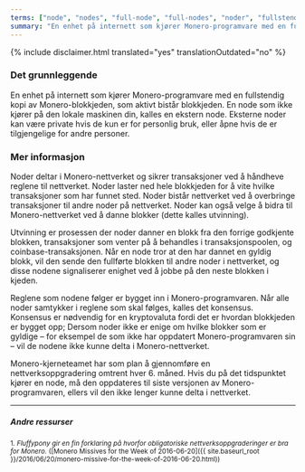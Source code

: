 ```yaml
---
terms: ["node", "nodes", "full-node", "full-nodes", "noder", "fullstendig node", "fullstendige noder"]
summary: "En enhet på internett som kjører Monero-programvare med en fullstendig kopi av Monero-blokkjeden. Den kan være lokal eller ekstern"
---
```


{% include disclaimer.html translated="yes" translationOutdated="no" %}
### Det grunnleggende

En enhet på internett som kjører Monero-programvare med en fullstendig kopi av Monero-blokkjeden, som aktivt bistår blokkjeden. En node som ikke kjører på den lokale maskinen din, kalles en ekstern node. Eksterne noder kan være private hvis de kun er for personlig bruk, eller åpne hvis de er tilgjengelige for andre personer.

### Mer informasjon

Noder deltar i Monero-nettverket og sikrer transaksjoner ved å håndheve reglene til nettverket. Noder laster ned hele blokkjeden for å vite hvilke transaksjoner som har funnet sted. Noder bistår nettverket ved å overbringe transaksjoner til andre noder på nettverket. Noder kan også velge å bidra til Monero-nettverket ved å danne blokker (dette kalles utvinning).

Utvinning er prosessen der noder danner en blokk fra den forrige godkjente blokken, transaksjoner som venter på å behandles i transaksjonspoolen, og coinbase-transaksjonen. Når en node tror at den har dannet en gyldig blokk, vil den sende den fullførte blokken til andre noder i nettverket, og disse nodene signaliserer enighet ved å jobbe på den neste blokken i kjeden. 

Reglene som nodene følger er bygget inn i Monero-programvaren. Når alle noder samtykker i reglene som skal følges, kalles det konsensus. Konsensus er nødvendig for en kryptovaluta fordi det er hvordan blokkjeden er bygget opp; Dersom noder ikke er enige om hvilke blokker som er gyldige – for eksempel de som ikke har oppdatert Monero-programvaren sin – vil de nodene ikke kunne delta i Monero-nettverket.

Monero-kjerneteamet har som plan å gjennomføre en nettverksoppgradering omtrent hver 6. måned. Hvis du på det tidspunktet kjører en node, må den oppdateres til siste versjonen av Monero-programvaren, ellers vil den ikke lenger kunne delta i nettverket.

---

##### Andre ressurser
<sub>1. *Fluffypony gir en fin forklaring på hvorfor obligatoriske nettverksoppgraderinger er bra for Monero.* ([Monero Missives for the Week of 2016-06-20]({{ site.baseurl_root }}/2016/06/20/monero-missive-for-the-week-of-2016-06-20.html))</sub>
